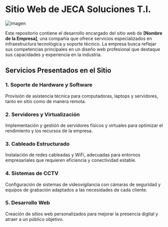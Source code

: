 # Sitio Web de JECA Soluciones T.I.

![imagen](https://github.com/user-attachments/assets/46aca34d-e44b-4fd6-84e8-6747129e4ee6)

Este repositorio contiene el desarrollo encargado del sitio web de <strong>[Nombre de la Empresa]</strong>, una compañía que ofrece servicios especializados en infraestructura tecnológica y soporte técnico. La empresa busca reflejar sus competencias principales en un diseño web profesional que destaque sus capacidades y experiencia en la industria.

## Servicios Presentados en el Sitio

<h3>1. Soporte de Hardware y Software</h3>
<p>Provisión de asistencia técnica para computadoras, laptops y servidores, tanto en sitio como de manera remota.</p>

<h3>2. Servidores y Virtualización</h3>
<p>Implementación y gestión de servidores físicos y virtuales para optimizar el rendimiento y los recursos de la empresa.</p>

<h3>3. Cableado Estructurado</h3>
<p>Instalación de redes cableadas y WiFi, adecuadas para entornos empresariales que requieren eficiencia y conectividad estable.</p>

<h3>4. Sistemas de CCTV</h3>
<p>Configuración de sistemas de videovigilancia con cámaras de seguridad y equipos de grabación adaptados a las necesidades de cada cliente.</p>

<h3>5. Desarrollo Web</h3>
<p>Creación de sitios web personalizados para mejorar la presencia digital y atraer a un público objetivo.</p>
